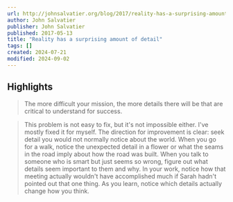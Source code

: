 ```yaml
---
url: http://johnsalvatier.org/blog/2017/reality-has-a-surprising-amount-of-detail
author: John Salvatier
publisher: John Salvatier
published: 2017-05-13
title: "Reality has a surprising amount of detail"
tags: []
created: 2024-07-21
modified: 2024-09-02
---
```


## Highlights

> The more difficult your mission, the more details there will be that are critical to understand for success.

> This problem is not easy to fix, but it's not impossible either. I've mostly fixed it for myself. The direction for improvement is clear: seek detail you would not normally notice about the world. When you go for a walk, notice the unexpected detail in a flower or what the seams in the road imply about how the road was built. When you talk to someone who is smart but just seems so wrong, figure out what details seem important to them and why. In your work, notice how that meeting actually wouldn't have accomplished much if Sarah hadn't pointed out that one thing. As you learn, notice which details actually change how you think.


